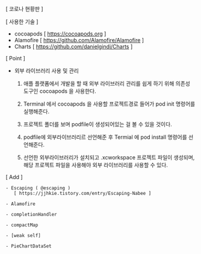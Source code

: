 [ 코로나 현황판 ]


[ 사용한 기술 ]

  - cocoapods [   https://cocoapods.org ]
  - Alamofire [ https://github.com/Alamofire/Alamofire ]
  - Charts [ https://github.com/danielgindi/Charts ] 

[ Point ] 

  - 외부 라이브러리 사용 및 관리
  
    1. 애플 플랫폼에서 개발을 할 때 외부 라이브러리 관리를 쉽게 하기 위해 의존성 도구인 cocoapods 을 사용한다.
      
    2. Terminal 에서 cocoapods 을 사용할 프로젝트경로 들어가 pod init 명령어를 실행해준다.
    
    3. 프로젝트 폴더를 보며 podfile이 생성되어있는 걸 볼 수 있을 것이다.
    
    4. podfile에 외부라이브러리르 선언해준 후 Termial 에 pod install 명령어를 선언해준다.
    
    5. 선언한 외부라이브러리가 설치되고 .xcworkspace 프로젝트 파일이 생성되며, 해당 프로젝트 파일을 사용해야 외부 라이브러리를 사용할 수 있다.
    
    
[ Add ]
    
    - Escaping ( @escaping )
       [ https://jjhkie.tistory.com/entry/Escaping-Nabee ]
       
    - Alamofire 
    
    - completionHandler 
    
    - compactMap
    
    - [weak self]
    
    - PieChartDataSet
    
